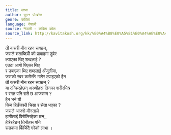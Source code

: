 ```yaml
---
title: लाभा
author: सुमन पोखरेल
genre: कविता
language: नेपाली
source: नेपाली - कविता कोश
source_link: http://kavitakosh.org/kk/%E0%A4%B8%E0%A5%81%E0%A4%AE%E0%A4%A8_%E0%A4%AA%E0%A5%8B%E0%A4%96%E0%A4%B0%E0%A5%87%E0%A4%B2
---
```


ती कसरी मौन रहन सक्छन्,  
जसले शताब्दियौँ को प्रावाहमा डुवेर  
ल्याएका थिए शब्दलाई ?  
एउटा आगो पिएका थिए  
र उबाएका थिए शब्दलाई अँजुलीमा,  
जसको स्वर कसैसँग मागेर ल्याइएको हैन  
ती कसरी मौन रहन सक्छन् ?  
या दन्किरहेछन् अस्थीहरू तिनका शरीरभित्र  
र रगत पनि रातै छ आजसम्म ?  
हैन भने यी  
किन हिउँजस्तै चिसा र सेता भएका ?  
जसले आफ्नो मौनताले  
हामीलाई पिरोलिरहेका छन् ,  
हेरिरहेछन् तिनीहरू पनि  
सडकमा फिँजिँदै गरेको लाभा ।
